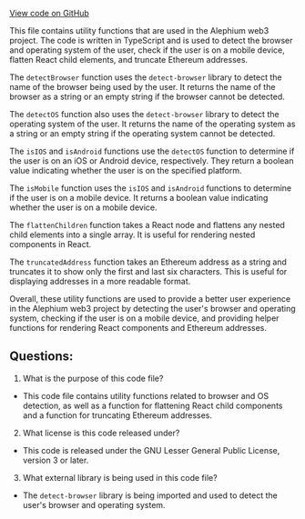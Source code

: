 [View code on GitHub](https://github.com/oxygenium/oxygenium-web3/packages/web3-react/src/utils/index.ts)

This file contains utility functions that are used in the Alephium web3 project. The code is written in TypeScript and is used to detect the browser and operating system of the user, check if the user is on a mobile device, flatten React child elements, and truncate Ethereum addresses.

The `detectBrowser` function uses the `detect-browser` library to detect the name of the browser being used by the user. It returns the name of the browser as a string or an empty string if the browser cannot be detected.

The `detectOS` function also uses the `detect-browser` library to detect the operating system of the user. It returns the name of the operating system as a string or an empty string if the operating system cannot be detected.

The `isIOS` and `isAndroid` functions use the `detectOS` function to determine if the user is on an iOS or Android device, respectively. They return a boolean value indicating whether the user is on the specified platform.

The `isMobile` function uses the `isIOS` and `isAndroid` functions to determine if the user is on a mobile device. It returns a boolean value indicating whether the user is on a mobile device.

The `flattenChildren` function takes a React node and flattens any nested child elements into a single array. It is useful for rendering nested components in React.

The `truncatedAddress` function takes an Ethereum address as a string and truncates it to show only the first and last six characters. This is useful for displaying addresses in a more readable format.

Overall, these utility functions are used to provide a better user experience in the Alephium web3 project by detecting the user's browser and operating system, checking if the user is on a mobile device, and providing helper functions for rendering React components and Ethereum addresses.
## Questions: 
 1. What is the purpose of this code file?
- This code file contains utility functions related to browser and OS detection, as well as a function for flattening React child components and a function for truncating Ethereum addresses.

2. What license is this code released under?
- This code is released under the GNU Lesser General Public License, version 3 or later.

3. What external library is being used in this code file?
- The `detect-browser` library is being imported and used to detect the user's browser and operating system.
